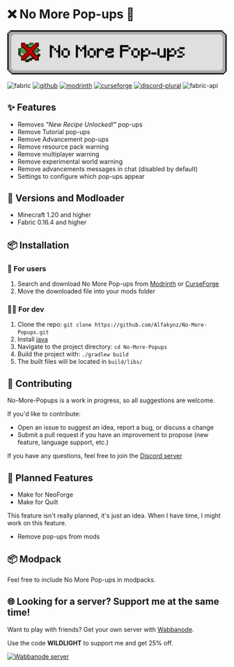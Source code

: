 # ❌ No More Pop-ups 💬

![Banner](icons/banner.png)

![fabric](https://cdn.jsdelivr.net/npm/@intergrav/devins-badges@3/assets/cozy/supported/fabric_64h.png)
[![github](https://cdn.jsdelivr.net/npm/@intergrav/devins-badges@3/assets/cozy/available/github_64h.png)](https://github.com/Alfakynz/No-More-Popups)
[![modrinth](https://cdn.jsdelivr.net/npm/@intergrav/devins-badges@3/assets/cozy/available/modrinth_64h.png)](https://modrinth.com/project/sAdB6HVW)
[![curseforge](https://cdn.jsdelivr.net/npm/@intergrav/devins-badges@3/assets/cozy/available/curseforge_64h.png)](https://www.curseforge.com/minecraft/mc-mods/no-more-popups)
[![discord-plural](https://cdn.jsdelivr.net/npm/@intergrav/devins-badges@3/assets/cozy/social/discord-plural_64h.png)](https://discord.gg/TcmUQHZ5U4)
![fabric-api](https://cdn.jsdelivr.net/npm/@intergrav/devins-badges@3/assets/cozy/requires/fabric-api_64h.png)

## ✨ Features

- Removes _"New Recipe Unlocked!"_ pop-ups
- Remove Tutorial pop-ups
- Remove Advancement pop-ups
- Remove resource pack warning
- Remove multiplayer warning
- Remove experimental world warning
- Remove advancements messages in chat (disabled by default)
- Settings to configure which pop-ups appear

## 🔄 Versions and Modloader

- Minecraft 1.20 and higher
- Fabric 0.16.4 and higher

## 📦 Installation

### 👤 For users

1. Search and download No More Pop-ups from [Modrinth](https://modrinth.com/project/sAdB6HVW) or [CurseForge](https://www.curseforge.com/minecraft/mc-mods/no-more-popups)
2. Move the downloaded file into your mods folder

### 👨‍💻 For dev

1. Clone the repo: `git clone https://github.com/Alfakynz/No-More-Popups.git`
2. Install [java](https://java.com)
3. Navigate to the project directory: `cd No-More-Popups`
4. Build the project with: `./gradlew build`
5. The built files will be located in `build/libs/`

## 🤝 Contributing

No-More-Popups is a work in progress, so all suggestions are welcome.

If you'd like to contribute:

- Open an issue to suggest an idea, report a bug, or discuss a change
- Submit a pull request if you have an improvement to propose (new feature, language support, etc.)

If you have any questions, feel free to join the [Discord server](https://discord.gg/TcmUQHZ5U4)

## 🚀 Planned Features

- Make for NeoForge
- Make for Quilt

This feature isn't really planned, it's just an idea. When I have time, I might work on this feature.

- Remove pop-ups from mods

## 📦 Modpack

Feel free to include No More Pop-ups in modpacks.

## 🌐 Looking for a server? Support me at the same time!

Want to play with friends? Get your own server with [Wabbanode](https://wabbanode.com).

Use the code **WILDLIGHT** to support me and get 25% off.

[![Wabbanode server](https://i.postimg.cc/hvk4z0Vv/banner-3.png)](http://wabbanode.com/affiliate/wildlight)
